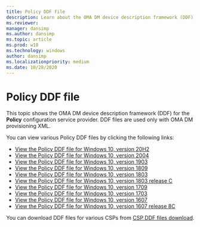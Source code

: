 ```yaml
---
title: Policy DDF file
description: Learn about the OMA DM device description framework (DDF) for the Policy configuration service provider.
ms.reviewer: 
manager: dansimp
ms.author: dansimp
ms.topic: article
ms.prod: w10
ms.technology: windows
author: dansimp
ms.localizationpriority: medium
ms.date: 10/28/2020
---
```


# Policy DDF file


This topic shows the OMA DM device description framework (DDF) for the **Policy** configuration service provider. DDF files are used only with OMA DM provisioning XML.

You can view various Policy DDF files by clicking the following links:

- [View the Policy DDF file for Windows 10, version 20H2](https://download.microsoft.com/download/4/0/f/40f9ec45-3bea-442c-8afd-21edc1e057d8/PolicyDDF_all_20H2.xml)
- [View the Policy DDF file for Windows 10, version 2004](https://download.microsoft.com/download/4/0/f/40f9ec45-3bea-442c-8afd-21edc1e057d8/PolicyDDF_all_2004.xml)
- [View the Policy DDF file for Windows 10, version 1903](https://download.microsoft.com/download/0/C/D/0CD61812-8B9C-4846-AC4A-1545BFD201EE/PolicyDDF_all_1903.xml)
- [View the Policy DDF file for Windows 10, version 1809](https://download.microsoft.com/download/7/3/5/735B8537-82F4-4CD1-B059-93984F9FAAC5/Policy_DDF_all_1809.xml)
- [View the Policy DDF file for Windows 10, version 1803](https://download.microsoft.com/download/4/9/6/496534EE-8F0C-4F12-B084-A8502DA22430/PolicyDDF_all.xml)
- [View the Policy DDF file for Windows 10, version 1803 release C](https://download.microsoft.com/download/4/9/6/496534EE-8F0C-4F12-B084-A8502DA22430/PolicyDDF_all_1809C_release.xml)
- [View the Policy DDF file for Windows 10, version 1709](https://download.microsoft.com/download/8/C/4/8C43C116-62CB-470B-9B69-76A3E2BC32A8/PolicyDDF_all.xml)
- [View the Policy DDF file for Windows 10, version 1703](https://download.microsoft.com/download/7/2/C/72C36C37-20F9-41BF-8E23-721F6FFC253E/PolicyDDF_all.xml)
- [View the Policy DDF file for Windows 10, version 1607](https://download.microsoft.com/download/6/1/C/61C022FD-6F5D-4F73-9047-17F630899DC4/PolicyDDF_all_version1607.xml)
- [View the Policy DDF file for Windows 10, version 1607 release 8C](https://download.microsoft.com/download/6/1/C/61C022FD-6F5D-4F73-9047-17F630899DC4/PolicyDDF_all_version1607_8C.xml)

You can download DDF files for various CSPs from [CSP DDF files download](configuration-service-provider-reference.md#csp-ddf-files-download).
